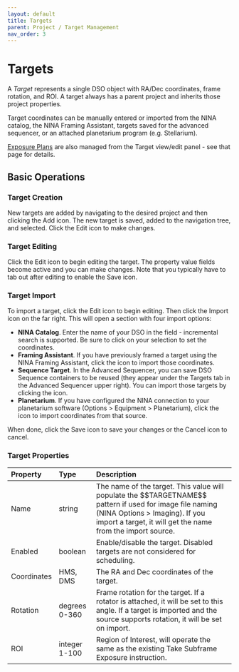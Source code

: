 ```yaml
---
layout: default
title: Targets
parent: Project / Target Management
nav_order: 3
---
```


# Targets

A _Target_ represents a single DSO object with RA/Dec coordinates, frame rotation, and ROI.  A target always has a parent project and inherits those project properties.

Target coordinates can be manually entered or imported from the NINA catalog, the NINA Framing Assistant, targets saved for the advanced sequencer, or an attached planetarium program (e.g. Stellarium).

[Exposure Plans](exposure-plans.html) are also managed from the Target view/edit panel - see that page for details.

## Basic Operations

### Target Creation

New targets are added by navigating to the desired project and then clicking the Add icon.  The new target is saved, added to the navigation tree, and selected.  Click the Edit icon to make changes.

### Target Editing

Click the Edit icon to begin editing the target.  The property value fields become active and you can make changes.  Note that you typically have to tab out after editing to enable the Save icon.

### Target Import

To import a target, click the Edit icon to begin editing.  Then click the Import icon on the far right.  This will open a section with four import options:
* **NINA Catalog**. Enter the name of your DSO in the field - incremental search is supported.  Be sure to click on your selection to set the coordinates.
* **Framing Assistant**. If you have previously framed a target using the NINA Framing Assistant, click the icon to import those coordinates.
* **Sequence Target**.  In the Advanced Sequencer, you can save DSO Sequence containers to be reused (they appear under the Targets tab in the Advanced Sequencer upper right).  You can import those targets by clicking the icon.
* **Planetarium**. If you have configured the NINA connection to your planetarium software (Options > Equipment > Planetarium), click the icon to import coordinates from that source.

When done, click the Save icon to save your changes or the Cancel icon to cancel.

### Target Properties

|Property|Type|Description|
|:--|:--|:--|
|Name|string|The name of the target.  This value will populate the \$\$TARGETNAME\$\$ pattern if used for image file naming (NINA Options > Imaging).  If you import a target, it will get the name from the import source.|
|Enabled|boolean|Enable/disable the target.  Disabled targets are not considered for scheduling.|
|Coordinates|HMS, DMS|The RA and Dec coordinates of the target.|
|Rotation|degrees 0-360|Frame rotation for the target.  If a rotator is attached, it will be set to this angle.  If a target is imported and the source supports rotation, it will be set on import.|
|ROI|integer 1-100|Region of Interest, will operate the same as the existing Take Subframe Exposure instruction.|

